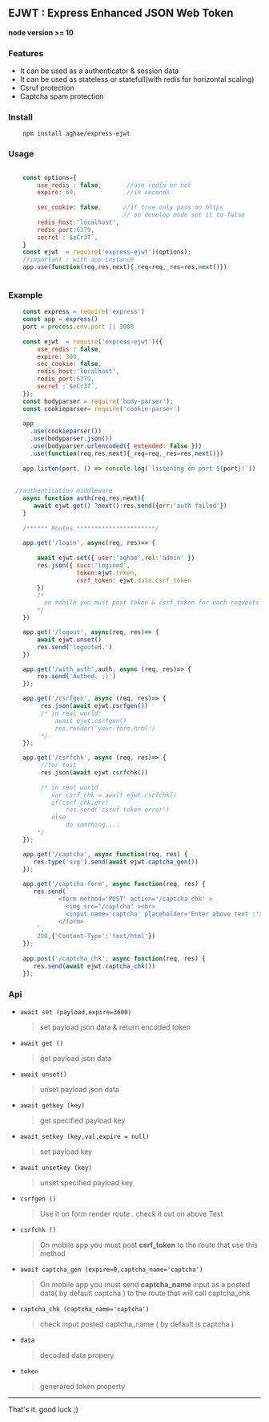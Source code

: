 ## __EJWT : Express Enhanced JSON Web Token__
__node version  >= 10__

### Features
- It can be used as a authenticator & session data
- It can be used as stateless or statefull(with redis for horizontal scaling) 
- Csruf protection
- Captcha spam protection

### Install
```
    npm install aghae/express-ejwt 
```

### Usage
```javascript

    const options={
        use_redis : false,       //use redis or not
        expire: 60,              //in seconds
        
        sec_cookie: false,      //if true only pass on https
                                // on develop mode set it to false
        redis_host:'localhost',
        redis_port:6379,
        secret :`$eCr3T`,
    }
    const ejwt  = require('express-ejwt')(options); 
    //important : with app instance 
    app.use(function(req,res,next){_req=req,_res=res,next()})
    
```

### Example
```javascript
    const express = require('express')
    const app = express()
    port = process.env.port || 3000
    
    const ejwt  = require('express-ejwt')({
        use_redis : false,      
        expire: 300,         
        sec_cookie: false,      
        redis_host:'localhost',
        redis_port:6379,
        secret :`$eCr3T`,
    }); 
    const bodyparser = require('body-parser');
    const cookieparser= require('cookie-parser')
    
    app 
      .use(cookieparser())
      .use(bodyparser.json())
      .use(bodyparser.urlencoded({ extended: false }))
      .use(function(req,res,next){_req=req,_res=res,next()})
    
    app.listen(port, () => console.log(`listening on port ${port}!`))
    
    
  //authentication middleware
    async function auth(req,res,next){
       await ejwt.get() ?next():res.send({err:'auth failed'})
    }
    
    /****** Routes **********************/
    
    app.get('/login', async(req, res)=> {
        
        await ejwt.set({ user:'aghae',rol:'admin' })
        res.json({ succ:'logined',
                   token:ejwt.token,
                   csrf_token: ejwt.data.csrf_token
        })
        /* 
          on mobile you must post token & csrf_token for each requests
        */
    })

    app.get('/logout', async(req, res)=> {
        await ejwt.unset()
        res.send('logouted.')
    })

    app.get('/with_auth',auth, async (req, res)=> {
        res.send('Authed. ;)')
    });

    app.get('/csrfgen', async (req, res)=> {
         res.json(await ejwt.csrfgen())
         /* in real world:
             await ejwt.csrfgen()
             res.render('your-form.hrml')
         */
    });

    app.get('/csrfchk', async (req, res)=> {
         //for test
         res.json(await ejwt.csrfchk())
         
         /* in real world
            var csrf_chk = await ejwt.csrfchk()
            if(csrf_chk.err) 
                res.send('csruf token error')
            else
                do somthing....
        */
    });

    app.get('/captcha', async function(req, res) {
       res.type('svg').send(await ejwt.captcha_gen())
    });
    
    app.get('/captcha-form', async function(req, res) {
       res.send(`
              <form method='POST' action='/captcha_chk' >
                <img src="/captcha" ><br>
                <input name='captcha' placeholder='Enter above text :'>
              </form>
        `,
        200,{'Content-Type':'text/html'})
    });
    
    app.post('/captcha_chk', async function(req, res) {
       res.send(await ejwt.captcha_chk())
    });


```

### Api

+ `await set (payload,expire=3600)`

  > set payload json data & return encoded token
  
+ `await get ()`  

   >   get payload  json data  
   
+ `await unset()`  

  >unset payload json data 
  
+ `await getkey (key)`

  >get specified payload key
  
+ `await setkey (key,val,expire = null) `

  > set payload key
  
+ `await unsetkey (key)`

  >unset specified payload key
  
+ `csrfgen ()`

    >Use it on form render route . check it out on above Test 
    
+ `csrfchk () `

    >On mobile app you must post __csrf_token__ to the route that use this 
    method 
    
+ `await captcha_gen (expire=0,captcha_name='captcha')`

    > On mobile app you must send __captcha_name__  input  as a posted data( by default captcha )  to the route that will call captcha_chk
    
+ `captcha_chk (captcha_name='captcha')`

  > check input posted captcha_name ( by default is captcha )
  
+ `data` 

  >  decoded data propery
  
+ `token`

  > generared token property

---

That's it.
good luck ;)

